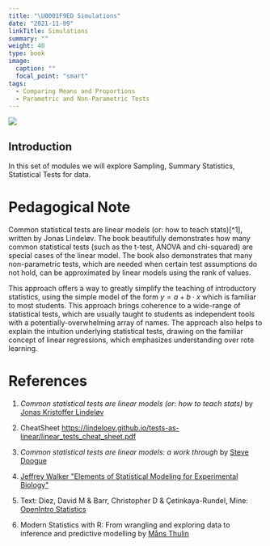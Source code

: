 ```yaml
---
title: "\U0001F9ED Simulations"
date: "2021-11-09"
linkTitle: Simulations
summary: ""
weight: 40
type: book
image:
  caption: ""
  focal_point: "smart"
tags: 
  - Comparing Means and Proportions
  - Parametric and Non-Parametric Tests
---
```


![](featured.jpg)

## Introduction

In this set of modules we will explore Sampling, Summary Statistics, Statistical Tests for data. 


# Pedagogical Note

Common statistical tests are linear models (or: how to teach
stats)[\^1], written by Jonas Lindeløv. The book beautifully
demonstrates how many common statistical tests (such as the t-test,
ANOVA and chi-squared) are special cases of the linear model. The book
also demonstrates that many non-parametric tests, which are needed when
certain test assumptions do not hold, can be approximated by linear
models using the rank of values.

This approach offers a way to greatly simplify the teaching of
introductory statistics, using the simple model of the form
$y = a + b⋅x$ which is familiar to most students. This approach brings
coherence to a wide-range of statistical tests, which are usually taught
to students as independent tools with a potentially-overwhelming array
of names. The approach also helps to explain the intuition underlying
statistical tests, drawing on the familiar concept of linear
regressions, which emphasizes understanding over rote learning.

# References

1.  *Common statistical tests are linear models (or: how to teach
    stats)* by [Jonas Kristoffer
    Lindeløv](https://lindeloev.github.io/tests-as-linear/)
    
1.  CheatSheet <https://lindeloev.github.io/tests-as-linear/linear_tests_cheat_sheet.pdf>

1.  *Common statistical tests are linear models: a work through* by
    [Steve Doogue](https://steverxd.github.io/Stat_tests/)
    
1.  [Jeffrey Walker "Elements of Statistical Modeling for Experimental
    Biology"](https://www.middleprofessor.com/files/applied-biostatistics_bookdown/_book/)
    
1.  Text: Diez, David M & Barr, Christopher D & Çetinkaya-Rundel, Mine:
    [OpenIntro Statistics](https://www.openintro.org/book/os/)
    
1.  Modern Statistics with R: From wrangling and exploring data to
    inference and predictive modelling by [Måns
    Thulin](http://www.modernstatisticswithr.com/)
    
